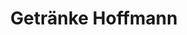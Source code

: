 ---
title: "Getränke Hoffmann"
url: /berlin/getraenke-hoffmann-grosse-leege-strasse/
shop: Getränke
---